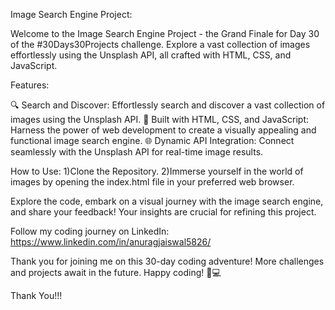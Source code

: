 Image Search Engine Project:

Welcome to the Image Search Engine Project - the Grand Finale for Day 30 of the #30Days30Projects challenge. Explore a vast collection of images effortlessly using the Unsplash API, all crafted with HTML, CSS, and JavaScript.

Features:

🔍 Search and Discover: Effortlessly search and discover a vast collection of images using the Unsplash API.
🚀 Built with HTML, CSS, and JavaScript: Harness the power of web development to create a visually appealing and functional image search engine.
🌐 Dynamic API Integration: Connect seamlessly with the Unsplash API for real-time image results.

How to Use:
1)Clone the Repository.
2)Immerse yourself in the world of images by opening the index.html file in your preferred web browser.

Explore the code, embark on a visual journey with the image search engine, and share your feedback! Your insights are crucial for refining this project.

Follow my coding journey on LinkedIn: https://www.linkedin.com/in/anuragjaiswal5826/

Thank you for joining me on this 30-day coding adventure! More challenges and projects await in the future. Happy coding! 🚀💻

Thank You!!!
